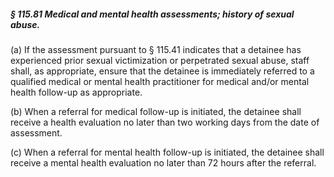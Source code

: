 ##### § 115.81 Medical and mental health assessments; history of sexual abuse. #####

(a) If the assessment pursuant to § 115.41 indicates that a detainee has experienced prior sexual victimization or perpetrated sexual abuse, staff shall, as appropriate, ensure that the detainee is immediately referred to a qualified medical or mental health practitioner for medical and/or mental health follow-up as appropriate.

(b) When a referral for medical follow-up is initiated, the detainee shall receive a health evaluation no later than two working days from the date of assessment.

(c) When a referral for mental health follow-up is initiated, the detainee shall receive a mental health evaluation no later than 72 hours after the referral.